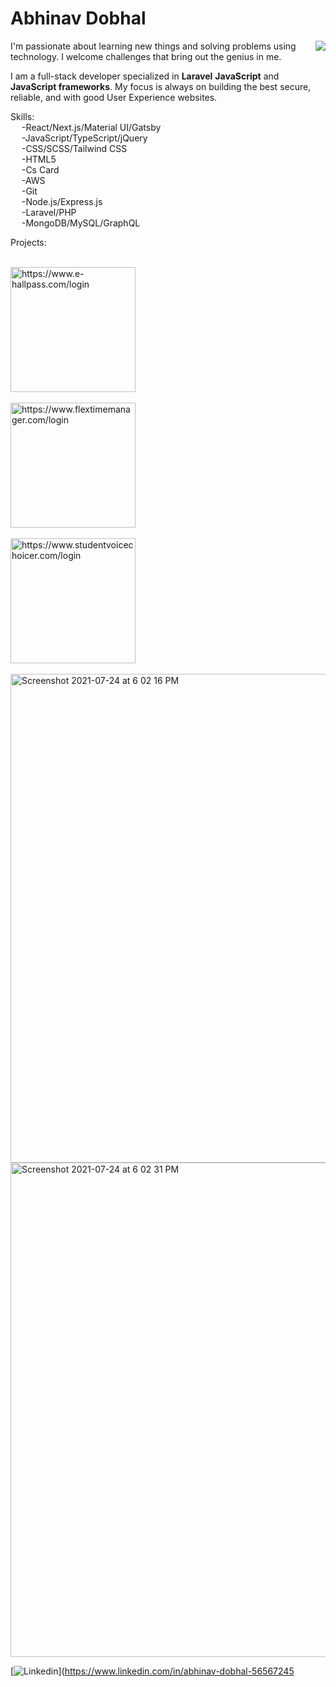 <h1>Abhinav Dobhal</h1>
<img align="right" src="https://github-readme-stats.vercel.app/api?username=abhinavdobhal&theme=react&show_icons=true&count_private=true&hide=contribs" />

<p>
  I'm passionate about learning new things and solving problems using technology. I welcome challenges that bring out the genius in me.</p>
  <p>I am a full-stack developer specialized in <b>Laravel</b> <b>JavaScript</b> and <b>JavaScript frameworks</b>. My focus is always on building the best secure, 
reliable, and with good User Experience websites.</p>

Skills:<br>
&emsp;    -React/Next.js/Material UI/Gatsby<br>
&emsp;    -JavaScript/TypeScript/jQuery<br>
&emsp;    -CSS/SCSS/Tailwind CSS<br>
&emsp;    -HTML5<br>
&emsp;    -Cs Card<br>
&emsp;    -AWS<br>
&emsp;    -Git<br>
&emsp;    -Node.js/Express.js<br>
&emsp;    -Laravel/PHP<br>
&emsp;    -MongoDB/MySQL/GraphQL<br>


Projects:<br><br>

<img width="200" alt="https://www.e-hallpass.com/login" src="https://www.e-hallpass.com/images/logo.png?raw=true"><br><br>
<img width="200" alt="https://www.flextimemanager.com/login" src="https://www.flextimemanager.com/assets/images/logo.png"><br><br>
<img width="200" alt="https://www.studentvoicechoicer.com/login" src="https://www.studentvoicechoicer.com/media/img/Voice-Choicer.png"><br><br>
<img width="782" alt="Screenshot 2021-07-24 at 6 02 16 PM" src="https://user-images.githubusercontent.com/35193029/126868583-1f708bfa-81bf-4a13-bc14-1b1d9eec7fdb.png">
<img width="791" alt="Screenshot 2021-07-24 at 6 02 31 PM" src="https://user-images.githubusercontent.com/35193029/126868585-25db3de6-d2c1-487b-919f-0447c0284745.png"><br>


[![Linkedin](https://img.shields.io/badge/-LinkedIn-blue?style=flat&logo=Linkedin&logoColor=white)](https://www.linkedin.com/in/abhinav-dobhal-56567245<br/><br/>



<!--
**AbhinavDobhal/abhinavdobhal** is a ✨ _special_ ✨ repository because its `README.md` (this file) appears on your GitHub profile.
-->

